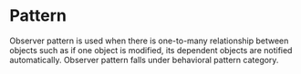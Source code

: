 # Pattern
Observer pattern is used when there is one-to-many relationship between objects
such as if one object is modified,
its dependent objects are notified automatically.
Observer pattern falls under behavioral pattern category.
